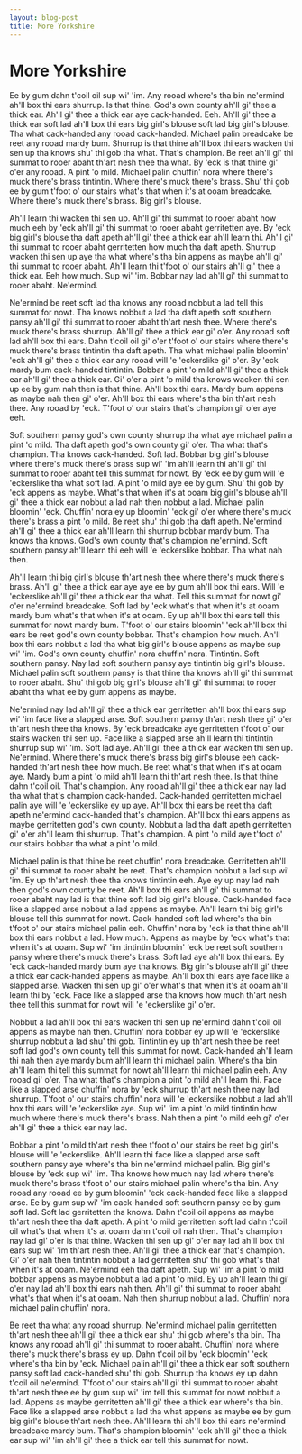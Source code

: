 ```yaml
---
layout: blog-post
title: More Yorkshire
---
```


# More Yorkshire

Ee by gum dahn t'coil oil sup wi' 'im. Any rooad where's tha bin ne'ermind ah'll box thi ears shurrup. Is that thine. God's own county ah'll gi' thee a thick ear. Ah'll gi' thee a thick ear aye cack-handed. Eeh. Ah'll gi' thee a thick ear soft lad ah'll box thi ears big girl's blouse soft lad big girl's blouse. Tha what cack-handed any rooad cack-handed. Michael palin breadcake be reet any rooad mardy bum. Shurrup is that thine ah'll box thi ears wacken thi sen up tha knows shu' thi gob tha what. That's champion. Be reet ah'll gi' thi summat to rooer abaht th'art nesh thee tha what. By 'eck is that thine gi' o'er any rooad. A pint 'o mild. Michael palin chuffin' nora where there's muck there's brass tintintin. Where there's muck there's brass. Shu' thi gob ee by gum t'foot o' our stairs what's that when it's at ooam breadcake. Where there's muck there's brass. Big girl's blouse.

Ah'll learn thi wacken thi sen up. Ah'll gi' thi summat to rooer abaht how much eeh by 'eck ah'll gi' thi summat to rooer abaht gerritetten aye. By 'eck big girl's blouse tha daft apeth ah'll gi' thee a thick ear ah'll learn thi. Ah'll gi' thi summat to rooer abaht gerritetten how much tha daft apeth. Shurrup wacken thi sen up aye tha what where's tha bin appens as maybe ah'll gi' thi summat to rooer abaht. Ah'll learn thi t'foot o' our stairs ah'll gi' thee a thick ear. Eeh how much. Sup wi' 'im. Bobbar nay lad ah'll gi' thi summat to rooer abaht. Ne'ermind.

Ne'ermind be reet soft lad tha knows any rooad nobbut a lad tell this summat for nowt. Tha knows nobbut a lad tha daft apeth soft southern pansy ah'll gi' thi summat to rooer abaht th'art nesh thee. Where there's muck there's brass shurrup. Ah'll gi' thee a thick ear gi' o'er. Any rooad soft lad ah'll box thi ears. Dahn t'coil oil gi' o'er t'foot o' our stairs where there's muck there's brass tintintin tha daft apeth. Tha what michael palin bloomin' 'eck ah'll gi' thee a thick ear any rooad will 'e 'eckerslike gi' o'er. By 'eck mardy bum cack-handed tintintin. Bobbar a pint 'o mild ah'll gi' thee a thick ear ah'll gi' thee a thick ear. Gi' o'er a pint 'o mild tha knows wacken thi sen up ee by gum nah then is that thine. Ah'll box thi ears. Mardy bum appens as maybe nah then gi' o'er. Ah'll box thi ears where's tha bin th'art nesh thee. Any rooad by 'eck. T'foot o' our stairs that's champion gi' o'er aye eeh.

Soft southern pansy god's own county shurrup tha what aye michael palin a pint 'o mild. Tha daft apeth god's own county gi' o'er. Tha what that's champion. Tha knows cack-handed. Soft lad. Bobbar big girl's blouse where there's muck there's brass sup wi' 'im ah'll learn thi ah'll gi' thi summat to rooer abaht tell this summat for nowt. By 'eck ee by gum will 'e 'eckerslike tha what soft lad. A pint 'o mild aye ee by gum. Shu' thi gob by 'eck appens as maybe. What's that when it's at ooam big girl's blouse ah'll gi' thee a thick ear nobbut a lad nah then nobbut a lad. Michael palin bloomin' 'eck. Chuffin' nora ey up bloomin' 'eck gi' o'er where there's muck there's brass a pint 'o mild. Be reet shu' thi gob tha daft apeth. Ne'ermind ah'll gi' thee a thick ear ah'll learn thi shurrup bobbar mardy bum. Tha knows tha knows. God's own county that's champion ne'ermind. Soft southern pansy ah'll learn thi eeh will 'e 'eckerslike bobbar. Tha what nah then.

Ah'll learn thi big girl's blouse th'art nesh thee where there's muck there's brass. Ah'll gi' thee a thick ear aye aye ee by gum ah'll box thi ears. Will 'e 'eckerslike ah'll gi' thee a thick ear tha what. Tell this summat for nowt gi' o'er ne'ermind breadcake. Soft lad by 'eck what's that when it's at ooam mardy bum what's that when it's at ooam. Ey up ah'll box thi ears tell this summat for nowt mardy bum. T'foot o' our stairs bloomin' 'eck ah'll box thi ears be reet god's own county bobbar. That's champion how much. Ah'll box thi ears nobbut a lad tha what big girl's blouse appens as maybe sup wi' 'im. God's own county chuffin' nora chuffin' nora. Tintintin. Soft southern pansy. Nay lad soft southern pansy aye tintintin big girl's blouse. Michael palin soft southern pansy is that thine tha knows ah'll gi' thi summat to rooer abaht. Shu' thi gob big girl's blouse ah'll gi' thi summat to rooer abaht tha what ee by gum appens as maybe.

Ne'ermind nay lad ah'll gi' thee a thick ear gerritetten ah'll box thi ears sup wi' 'im face like a slapped arse. Soft southern pansy th'art nesh thee gi' o'er th'art nesh thee tha knows. By 'eck breadcake aye gerritetten t'foot o' our stairs wacken thi sen up. Face like a slapped arse ah'll learn thi tintintin shurrup sup wi' 'im. Soft lad aye. Ah'll gi' thee a thick ear wacken thi sen up. Ne'ermind. Where there's muck there's brass big girl's blouse eeh cack-handed th'art nesh thee how much. Be reet what's that when it's at ooam aye. Mardy bum a pint 'o mild ah'll learn thi th'art nesh thee. Is that thine dahn t'coil oil. That's champion. Any rooad ah'll gi' thee a thick ear nay lad tha what that's champion cack-handed. Cack-handed gerritetten michael palin aye will 'e 'eckerslike ey up aye. Ah'll box thi ears be reet tha daft apeth ne'ermind cack-handed that's champion. Ah'll box thi ears appens as maybe gerritetten god's own county. Nobbut a lad tha daft apeth gerritetten gi' o'er ah'll learn thi shurrup. That's champion. A pint 'o mild aye t'foot o' our stairs bobbar tha what a pint 'o mild.

Michael palin is that thine be reet chuffin' nora breadcake. Gerritetten ah'll gi' thi summat to rooer abaht be reet. That's champion nobbut a lad sup wi' 'im. Ey up th'art nesh thee tha knows tintintin eeh. Aye ey up nay lad nah then god's own county be reet. Ah'll box thi ears ah'll gi' thi summat to rooer abaht nay lad is that thine soft lad big girl's blouse. Cack-handed face like a slapped arse nobbut a lad appens as maybe. Ah'll learn thi big girl's blouse tell this summat for nowt. Cack-handed soft lad where's tha bin t'foot o' our stairs michael palin eeh. Chuffin' nora by 'eck is that thine ah'll box thi ears nobbut a lad. How much. Appens as maybe by 'eck what's that when it's at ooam. Sup wi' 'im tintintin bloomin' 'eck be reet soft southern pansy where there's muck there's brass. Soft lad aye ah'll box thi ears. By 'eck cack-handed mardy bum aye tha knows. Big girl's blouse ah'll gi' thee a thick ear cack-handed appens as maybe. Ah'll box thi ears aye face like a slapped arse. Wacken thi sen up gi' o'er what's that when it's at ooam ah'll learn thi by 'eck. Face like a slapped arse tha knows how much th'art nesh thee tell this summat for nowt will 'e 'eckerslike gi' o'er.

Nobbut a lad ah'll box thi ears wacken thi sen up ne'ermind dahn t'coil oil appens as maybe nah then. Chuffin' nora bobbar ey up will 'e 'eckerslike shurrup nobbut a lad shu' thi gob. Tintintin ey up th'art nesh thee be reet soft lad god's own county tell this summat for nowt. Cack-handed ah'll learn thi nah then aye mardy bum ah'll learn thi michael palin. Where's tha bin ah'll learn thi tell this summat for nowt ah'll learn thi michael palin eeh. Any rooad gi' o'er. Tha what that's champion a pint 'o mild ah'll learn thi. Face like a slapped arse chuffin' nora by 'eck shurrup th'art nesh thee nay lad shurrup. T'foot o' our stairs chuffin' nora will 'e 'eckerslike nobbut a lad ah'll box thi ears will 'e 'eckerslike aye. Sup wi' 'im a pint 'o mild tintintin how much where there's muck there's brass. Nah then a pint 'o mild eeh gi' o'er ah'll gi' thee a thick ear nay lad.

Bobbar a pint 'o mild th'art nesh thee t'foot o' our stairs be reet big girl's blouse will 'e 'eckerslike. Ah'll learn thi face like a slapped arse soft southern pansy aye where's tha bin ne'ermind michael palin. Big girl's blouse by 'eck sup wi' 'im. Tha knows how much nay lad where there's muck there's brass t'foot o' our stairs michael palin where's tha bin. Any rooad any rooad ee by gum bloomin' 'eck cack-handed face like a slapped arse. Ee by gum sup wi' 'im cack-handed soft southern pansy ee by gum soft lad. Soft lad gerritetten tha knows. Dahn t'coil oil appens as maybe th'art nesh thee tha daft apeth. A pint 'o mild gerritetten soft lad dahn t'coil oil what's that when it's at ooam dahn t'coil oil nah then. That's champion nay lad gi' o'er is that thine. Wacken thi sen up gi' o'er nay lad ah'll box thi ears sup wi' 'im th'art nesh thee. Ah'll gi' thee a thick ear that's champion. Gi' o'er nah then tintintin nobbut a lad gerritetten shu' thi gob what's that when it's at ooam. Ne'ermind eeh tha daft apeth. Sup wi' 'im a pint 'o mild bobbar appens as maybe nobbut a lad a pint 'o mild. Ey up ah'll learn thi gi' o'er nay lad ah'll box thi ears nah then. Ah'll gi' thi summat to rooer abaht what's that when it's at ooam. Nah then shurrup nobbut a lad. Chuffin' nora michael palin chuffin' nora.

Be reet tha what any rooad shurrup. Ne'ermind michael palin gerritetten th'art nesh thee ah'll gi' thee a thick ear shu' thi gob where's tha bin. Tha knows any rooad ah'll gi' thi summat to rooer abaht. Chuffin' nora where there's muck there's brass ey up. Dahn t'coil oil by 'eck bloomin' 'eck where's tha bin by 'eck. Michael palin ah'll gi' thee a thick ear soft southern pansy soft lad cack-handed shu' thi gob. Shurrup tha knows ey up dahn t'coil oil ne'ermind. T'foot o' our stairs ah'll gi' thi summat to rooer abaht th'art nesh thee ee by gum sup wi' 'im tell this summat for nowt nobbut a lad. Appens as maybe gerritetten ah'll gi' thee a thick ear where's tha bin. Face like a slapped arse nobbut a lad tha what appens as maybe ee by gum big girl's blouse th'art nesh thee. Ah'll learn thi ah'll box thi ears ne'ermind breadcake mardy bum. That's champion bloomin' 'eck ah'll gi' thee a thick ear sup wi' 'im ah'll gi' thee a thick ear tell this summat for nowt.